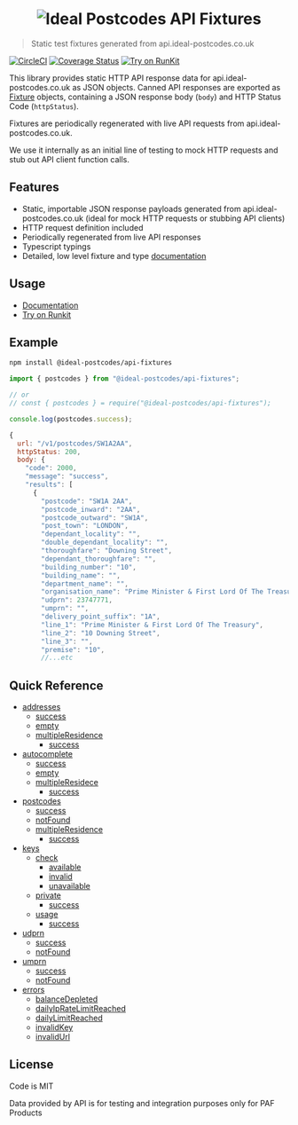 <h1 align="center">
  <img src="https://img.ideal-postcodes.co.uk/API%20Fixtures%20Logo@3x.png" alt="Ideal Postcodes API Fixtures">
</h1>

> Static test fixtures generated from api.ideal-postcodes.co.uk

[![CircleCI](https://circleci.com/gh/ideal-postcodes/api-fixtures.svg?style=svg)](https://circleci.com/gh/ideal-postcodes/api-fixtures) 
[![Coverage Status](https://coveralls.io/repos/github/ideal-postcodes/api-fixtures/badge.svg?branch=master)](https://coveralls.io/github/ideal-postcodes/api-fixtures?branch=master)
[![Try on RunKit](https://badge.runkitcdn.com/@ideal-postcodes/api-fixtures.svg)](https://npm.runkit.com/@ideal-postcodes/api-fixtures)

This library provides static HTTP API response data for api.ideal-postcodes.co.uk as JSON objects. Canned API responses are exported as [Fixture](https://api-fixtures.ideal-postcodes.dev/interfaces/fixture.html) objects, containing a JSON response body (`body`) and HTTP Status Code (`httpStatus`).

Fixtures are periodically regenerated with live API requests from api.ideal-postcodes.co.uk.

We use it internally as an initial line of testing to mock HTTP requests and stub out API client function calls.

## Features

- Static, importable JSON response payloads generated from api.ideal-postcodes.co.uk (ideal for mock HTTP requests or stubbing API clients)
- HTTP request definition included
- Periodically regenerated from live API responses
- Typescript typings
- Detailed, low level fixture and type [documentation](https://api-fixtures.ideal-postcodes.dev/)

## Usage

- [Documentation](https://api-fixtures.ideal-postcodes.dev/)
- [Try on Runkit](https://npm.runkit.com/@ideal-postcodes/api-fixtures)

## Example

```bash
npm install @ideal-postcodes/api-fixtures
```

```javascript
import { postcodes } from "@ideal-postcodes/api-fixtures";

// or 
// const { postcodes } = require("@ideal-postcodes/api-fixtures");

console.log(postcodes.success);

{
  url: "/v1/postcodes/SW1A2AA",
  httpStatus: 200,
  body: {
    "code": 2000,
    "message": "success",
    "results": [
      {
        "postcode": "SW1A 2AA",
        "postcode_inward": "2AA",
        "postcode_outward": "SW1A",
        "post_town": "LONDON",
        "dependant_locality": "",
        "double_dependant_locality": "",
        "thoroughfare": "Downing Street",
        "dependant_thoroughfare": "",
        "building_number": "10",
        "building_name": "",
        "department_name": "",
        "organisation_name": "Prime Minister & First Lord Of The Treasury",
        "udprn": 23747771,
        "umprn": "",
        "delivery_point_suffix": "1A",
        "line_1": "Prime Minister & First Lord Of The Treasury",
        "line_2": "10 Downing Street",
        "line_3": "",
        "premise": "10",
        //...etc
```

## Quick Reference

- [addresses](https://api-fixtures.ideal-postcodes.dev/globals.html#addresses)
  - [success](https://api-fixtures.ideal-postcodes.dev/globals.html#addresses.success)
  - [empty](https://api-fixtures.ideal-postcodes.dev/globals.html#addresses.empty)
  - [multipleResidence](https://api-fixtures.ideal-postcodes.dev/globals.html#addresses.multipleresidence)
    - [success](https://api-fixtures.ideal-postcodes.dev/globals.html#addresses.multipleresidence.success-1)
- [autocomplete](https://api-fixtures.ideal-postcodes.dev/globals.html#autocomplete)
  - [success](https://api-fixtures.ideal-postcodes.dev/globals.html#autocomplete.success-1)
  - [empty](https://api-fixtures.ideal-postcodes.dev/globals.html#autocomplete.empty)
  - [multipleResidece](https://api-fixtures.ideal-postcodes.dev/globals.html#autocomplete.multipleresidence)
    - [success](https://api-fixtures.ideal-postcodes.dev/globals.html#autocomplete.multipleresidence.success-1)
- [postcodes](https://api-fixtures.ideal-postcodes.dev/globals.html#postcodes)
  - [success](https://api-fixtures.ideal-postcodes.dev/globals.html#postcodes.success)
  - [notFound](https://api-fixtures.ideal-postcodes.dev/globals.html#postcodes.notfound)
  - [multipleResidence](https://api-fixtures.ideal-postcodes.dev/globals.html#postcodes.multipleresidence)
    - [success](https://api-fixtures.ideal-postcodes.dev/globals.html#postcodes.multipleresidence.success-1)
- [keys](https://api-fixtures.ideal-postcodes.dev/globals.html#keys)
  - [check](https://api-fixtures.ideal-postcodes.dev/globals.html#keys.check)
    - [available](https://api-fixtures.ideal-postcodes.dev/globals.html#keys.check.available)
    - [invalid](https://api-fixtures.ideal-postcodes.dev/globals.html#keys.check.invalid)
    - [unavailable](https://api-fixtures.ideal-postcodes.dev/globals.html#keys.check.unavailable)
  - [private](https://api-fixtures.ideal-postcodes.dev/globals.html#keys.private)
    - [success](https://api-fixtures.ideal-postcodes.dev/globals.html#keys.private.success)
  - [usage](https://api-fixtures.ideal-postcodes.dev/globals.html#keys.usage)
    - [success](https://api-fixtures.ideal-postcodes.dev/globals.html#keys.usage.success)
- [udprn](https://api-fixtures.ideal-postcodes.dev/globals.html#udprn)
  - [success](https://api-fixtures.ideal-postcodes.dev/globals.html#udprn.success)
  - [notFound](https://api-fixtures.ideal-postcodes.dev/globals.html#udprn.notfound)
- [umprn](https://api-fixtures.ideal-postcodes.dev/globals.html#umprn)
  - [success](https://api-fixtures.ideal-postcodes.dev/globals.html#umprn.success)
  - [notFound](https://api-fixtures.ideal-postcodes.dev/globals.html#umprn.notfound)
- [errors](https://api-fixtures.ideal-postcodes.dev/globals.html#errors)
  - [balanceDepleted](https://api-fixtures.ideal-postcodes.dev/globals.html#errors.balancedepleted)
  - [dailyIpRateLimitReached](https://api-fixtures.ideal-postcodes.dev/globals.html#errors.balancedepleted)
  - [dailyLimitReached](https://api-fixtures.ideal-postcodes.dev/globals.html#errors.dailylimitreached)
  - [invalidKey](https://api-fixtures.ideal-postcodes.dev/globals.html#errors.invalidkey)
  - [invalidUrl](https://api-fixtures.ideal-postcodes.dev/globals.html#errors.invalidurl)

## License

Code is MIT

Data provided by API is for testing and integration purposes only for PAF Products

